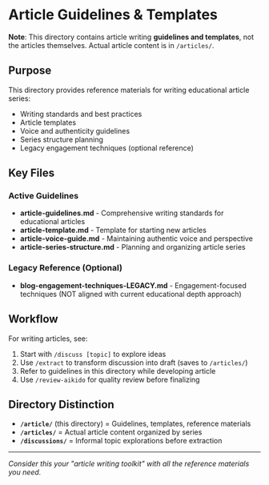 # Article Guidelines & Templates

**Note**: This directory contains article writing **guidelines and templates**, not the articles themselves. Actual article content is in `/articles/`.

## Purpose

This directory provides reference materials for writing educational article series:
- Writing standards and best practices
- Article templates
- Voice and authenticity guidelines
- Series structure planning
- Legacy engagement techniques (optional reference)

## Key Files

### Active Guidelines
- **article-guidelines.md** - Comprehensive writing standards for educational articles
- **article-template.md** - Template for starting new articles
- **article-voice-guide.md** - Maintaining authentic voice and perspective
- **article-series-structure.md** - Planning and organizing article series

### Legacy Reference (Optional)
- **blog-engagement-techniques-LEGACY.md** - Engagement-focused techniques (NOT aligned with current educational depth approach)

## Workflow

For writing articles, see:
1. Start with `/discuss [topic]` to explore ideas
2. Use `/extract` to transform discussion into draft (saves to `/articles/`)
3. Refer to guidelines in this directory while developing article
4. Use `/review-aikido` for quality review before finalizing

## Directory Distinction

- **`/article/`** (this directory) = Guidelines, templates, reference materials
- **`/articles/`** = Actual article content organized by series
- **`/discussions/`** = Informal topic explorations before extraction

---

*Consider this your "article writing toolkit" with all the reference materials you need.*
